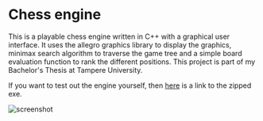 Chess engine
======

This is a playable chess engine written in C++ with a graphical user interface. It uses the allegro graphics library to display the graphics, minimax search algorithm to traverse the game tree and a simple board evaluation function to rank the different positions. This project is part of my Bachelor's Thesis at Tampere University.

If you want to test out the engine yourself, then [here](https://homepages.tuni.fi/igor.podsechin/chess.zip) is a link to the zipped exe.

![screenshot](https://i.imgur.com/BD5k92o.png)



